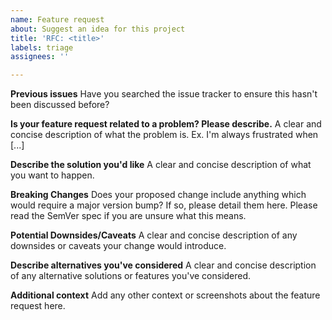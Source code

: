 ```yaml
---
name: Feature request
about: Suggest an idea for this project
title: 'RFC: <title>'
labels: triage
assignees: ''

---
```


**Previous issues**
Have you searched the issue tracker to ensure this hasn't been discussed before?

**Is your feature request related to a problem? Please describe.**
A clear and concise description of what the problem is. Ex. I'm always frustrated when [...]

**Describe the solution you'd like**
A clear and concise description of what you want to happen.

**Breaking Changes**
Does your proposed change include anything which would require a major version bump? If so, please detail them here. Please read the SemVer spec if you are unsure what this means.

**Potential Downsides/Caveats**
A clear and concise description of any downsides or caveats your change would introduce.

**Describe alternatives you've considered**
A clear and concise description of any alternative solutions or features you've considered.

**Additional context**
Add any other context or screenshots about the feature request here.
